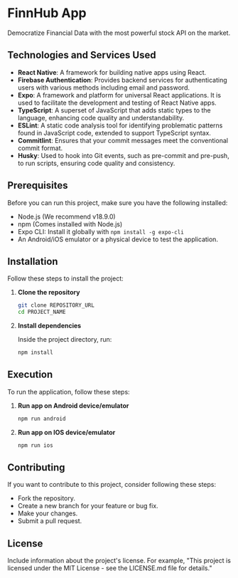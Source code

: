 # FinnHub App

Democratize Financial Data with the most powerful stock API on the market.

## Technologies and Services Used

- **React Native**: A framework for building native apps using React.
- **Firebase Authentication**: Provides backend services for authenticating users with various methods including email and password.
- **Expo**: A framework and platform for universal React applications. It is used to facilitate the development and testing of React Native apps.
- **TypeScript**: A superset of JavaScript that adds static types to the language, enhancing code quality and understandability.
- **ESLint**: A static code analysis tool for identifying problematic patterns found in JavaScript code, extended to support TypeScript syntax.
- **Commitlint**: Ensures that your commit messages meet the conventional commit format.
- **Husky**: Used to hook into Git events, such as pre-commit and pre-push, to run scripts, ensuring code quality and consistency.

## Prerequisites

Before you can run this project, make sure you have the following installed:

- Node.js (We recommend v18.9.0)
- npm (Comes installed with Node.js)
- Expo CLI: Install it globally with `npm install -g expo-cli`
- An Android/iOS emulator or a physical device to test the application.

## Installation

Follow these steps to install the project:

1. **Clone the repository**

   ```bash
   git clone REPOSITORY_URL
   cd PROJECT_NAME

2. **Install dependencies**
   
   Inside the project directory, run:

   ```bash
   npm install

## Execution

To run the application, follow these steps:

1. **Run app on Android device/emulator**

   ```bash
   npm run android

2. **Run app on IOS device/emulator**

   ```bash
   npm run ios


## Contributing

If you want to contribute to this project, consider following these steps:

- Fork the repository.
- Create a new branch for your feature or bug fix.
- Make your changes.
- Submit a pull request.


## License

Include information about the project's license. For example, "This project is licensed under the MIT License - see the LICENSE.md file for details."
